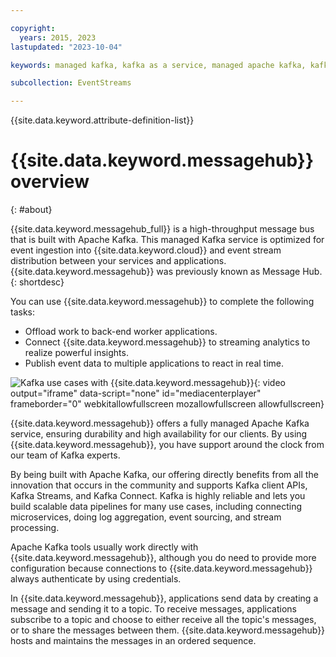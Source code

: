 ```yaml
---

copyright:
  years: 2015, 2023
lastupdated: "2023-10-04"

keywords: managed kafka, kafka as a service, managed apache kafka, kafka on cloud

subcollection: EventStreams

---
```


{{site.data.keyword.attribute-definition-list}}

# {{site.data.keyword.messagehub}} overview
{: #about}

{{site.data.keyword.messagehub_full}} is a high-throughput message bus that is built with Apache Kafka. This managed Kafka service is optimized for event ingestion into {{site.data.keyword.cloud}} and event stream distribution between your services and applications. {{site.data.keyword.messagehub}} was previously known as Message Hub.
{: shortdesc}

You can use {{site.data.keyword.messagehub}} to complete the following tasks:

- Offload work to back-end worker applications.
- Connect {{site.data.keyword.messagehub}} to streaming analytics to realize powerful insights.
- Publish event data to multiple applications to react in real time.

![Kafka use cases with {{site.data.keyword.messagehub}}](https://www.kaltura.com/p/1773841/sp/177384100/embedIframeJs/uiconf_id/27941801/partner_id/1773841?iframeembed=true&entry_id=1_us1in0l0){: video output="iframe" data-script="none" id="mediacenterplayer" frameborder="0" webkitallowfullscreen mozallowfullscreen allowfullscreen}

{{site.data.keyword.messagehub}} offers a fully managed Apache Kafka service, ensuring durability and high availability for our clients. By using {{site.data.keyword.messagehub}}, you have support around the clock from our team of Kafka experts.

By being built with Apache Kafka, our offering directly benefits from all the innovation that occurs in the community and supports Kafka client APIs, Kafka Streams, and Kafka Connect. Kafka is highly reliable and lets you build scalable data pipelines for many use cases, including connecting microservices, doing log aggregation, event sourcing, and stream processing.

Apache Kafka tools usually work directly with {{site.data.keyword.messagehub}}, although you do need to provide more configuration because connections to {{site.data.keyword.messagehub}} always authenticate by using credentials.

In {{site.data.keyword.messagehub}}, applications send data by creating a message and sending it to a topic. To receive messages, applications subscribe to a topic
and choose to either receive all the topic's messages, or to share the messages between them. {{site.data.keyword.messagehub}} hosts and maintains the messages in an ordered sequence. 
